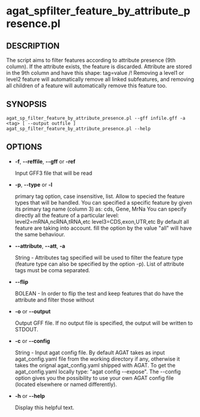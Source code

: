 # agat_spfilter_feature_by_attribute_presence.pl

## DESCRIPTION

The script aims to filter features according to attribute presence (9th column).
If the attribute exists, the feature is discarded.
Attribute are stored in the 9th column and have this shape: tag=value
/! Removing a level1 or level2 feature will automatically remove all linked subfeatures, and
removing all children of a feature will automatically remove this feature too.

## SYNOPSIS

```
agat_sp_filter_feature_by_attribute_presence.pl --gff infile.gff -a <tag> [ --output outfile ]
agat_sp_filter_feature_by_attribute_presence.pl --help
```

## OPTIONS

- **-f**, **--reffile**, **--gff**  or **-ref**

    Input GFF3 file that will be read

- **-p**,  **--type** or  **-l**

    primary tag option, case insensitive, list. Allow to specied the feature types that will be handled.
    You can specified a specific feature by given its primary tag name (column 3) as: cds, Gene, MrNa
    You can specify directly all the feature of a particular level:
          level2=mRNA,ncRNA,tRNA,etc
          level3=CDS,exon,UTR,etc
    By default all feature are taking into account. fill the option by the value "all" will have the same behaviour.

- **--attribute**, **--att**, **-a**

    String - Attributes tag specified will be used to filter the feature type (feature type can also be specified by the option -p). List of attribute tags must be coma separated.

- **--flip**

    BOLEAN - In order to flip the test and keep features that do have the attribute and filter those without

- **-o** or **--output**

    Output GFF file.  If no output file is specified, the output will be
    written to STDOUT.

- **-c** or **--config**

    String - Input agat config file. By default AGAT takes as input agat_config.yaml file from the working directory if any,
    otherwise it takes the orignal agat_config.yaml shipped with AGAT. To get the agat_config.yaml locally type: "agat config --expose".
    The --config option gives you the possibility to use your own AGAT config file (located elsewhere or named differently).

- **-h** or **--help**

    Display this helpful text.

